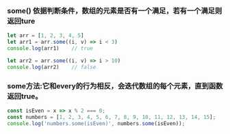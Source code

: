 ### some() 依据判断条件，数组的元素是否有一个满足，若有一个满足则返回ture
```javaScript
let arr = [1, 2, 3, 4, 5]
let arr1 = arr.some((i, v) => i < 3)
console.log(arr1)    // true

let arr2 = arr.some((i, v) => i > 10)
console.log(arr2)    // false
```

### some方法:它和every的行为相反，会迭代数组的每个元素，直到函数返回true。
```javaScript
const isEven = x => x % 2 === 0;
const numbers = [1, 2, 3, 4, 5, 6, 7, 8, 9, 10, 11, 12, 13, 14, 15];
console.log('numbers.some(isEven)', numbers.some(isEven));
```
